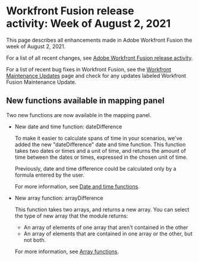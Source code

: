 

# Workfront Fusion release activity:&nbsp;Week of August 2, 2021

This page describes all enhancements made in Adobe Workfront Fusion the week of August 2, 2021.

For a list of all recent changes, see [Adobe Workfront Fusion release activity](../../../product-announcements/product-releases/fusion-release-activity/fusion-release-activity.md).

For a list of recent bug fixes in Workfront Fusion, see the [Workfront Maintenance Updates](https://one.workfront.com/s/article/Workfront-Maintenance-Updates-1882317350) page and check for any updates labeled Workfront Fusion Maintenance Update.

<!--
Filter and sort Workfront Fusion scenario execution history To make it easier to find specific scenario executions, we've made it possible to filter by more fields in the scenario execution history. Now, in addition to existing filters, you can filter by the following: Execution duration Number of operations Amount of data transferred Action type (run or update) Previously, execution history could be filtered only by start time or status. You can also now sort the scenario execution history. You can sort by the following values: Execution start time Execution status Execution duration Number of operations Amount of data transferred For more information on filtering and sorting execution history, see View a scenario's execution history.
-->

## New functions available in mapping panel

Two new functions are now available in the mapping panel.

* New date and time function: dateDifference

  To make it easier to calculate spans of time in your scenarios, we've added the new "dateDifference" date and time function. This function takes two dates or times and a unit of time, and returns the amount of time between the dates or times, expressed in the chosen unit of time.

  Previously, date and time difference could be calculated only by a formula entered by the user.

  For more information, see [Date and time functions](../../../workfront-fusion/functions/date-and-time-functions.md).

* New array function: arrayDifference

  This function takes two arrays, and returns a new array. You can select the type of new array that the module returns:

  * An array of elements of one array that aren't contained in the other
  * An array of elements that are contained in one array or the other, but not both.

  For more information, see [Array functions](../../../workfront-fusion/functions/array-functions.md).

<!--
View this video in full-screen mode.
-->

